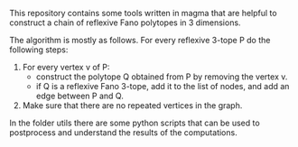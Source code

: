 This repository contains some tools written in magma that are helpful to construct a chain of reflexive Fano polytopes in 3 dimensions.

The algorithm is mostly as follows.
For every reflexive 3-tope P do the following steps:

1. For every vertex v of P:
   - construct the polytope Q obtained from P by removing the vertex v.
   - if Q is a reflexive Fano 3-tope, add it to the list of nodes, and add an edge between P and Q.
2. Make sure that there are no repeated vertices in the graph.

In the folder utils there are some python scripts that can be used to postprocess and understand the results of the computations.

